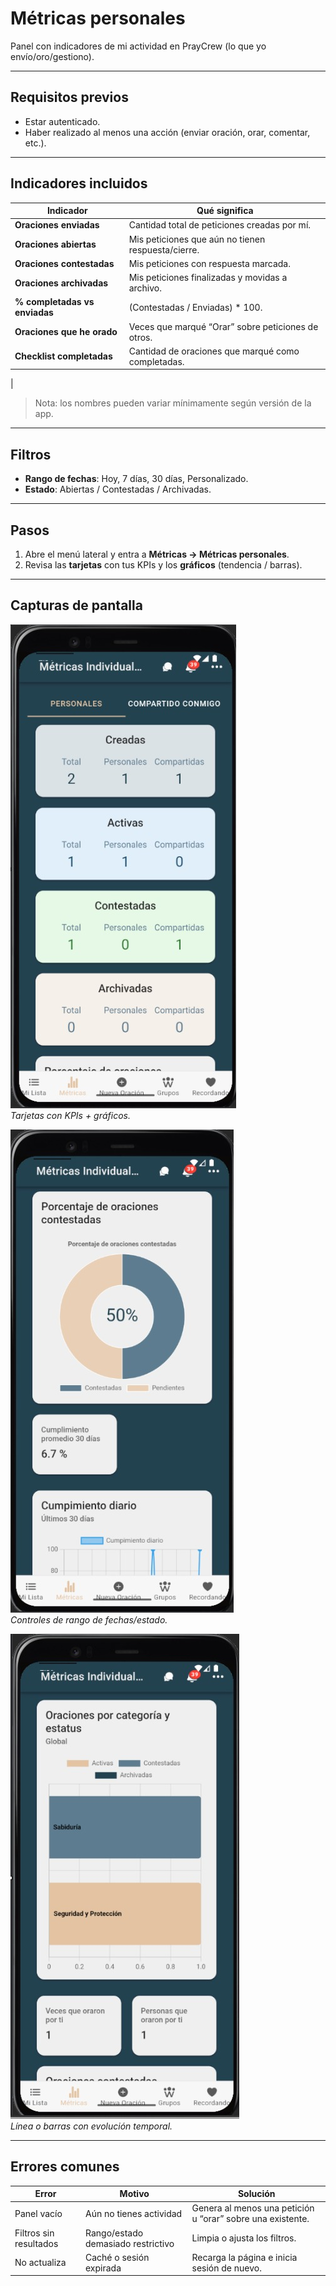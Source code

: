 # Métricas personales

Panel con indicadores de mi actividad en PrayCrew (lo que yo envío/oro/gestiono).

---

## Requisitos previos
- Estar autenticado.
- Haber realizado al menos una acción (enviar oración, orar, comentar, etc.).

---

## Indicadores incluidos

| Indicador | Qué significa |
|---|---|
| **Oraciones enviadas** | Cantidad total de peticiones creadas por mí. |
| **Oraciones abiertas** | Mis peticiones que aún no tienen respuesta/cierre. |
| **Oraciones contestadas** | Mis peticiones con respuesta marcada. |
| **Oraciones archivadas** | Mis peticiones finalizadas y movidas a archivo. |
| **% completadas vs enviadas** | (Contestadas / Enviadas) * 100. |
| **Oraciones que he orado** | Veces que marqué “Orar” sobre peticiones de otros. |
| **Checklist completadas** | Cantidad de oraciones que marqué como completadas. |
| 

> Nota: los nombres pueden variar mínimamente según versión de la app.

---

## Filtros
- **Rango de fechas**: Hoy, 7 días, 30 días, Personalizado.
- **Estado**: Abiertas / Contestadas / Archivadas.

---

## Pasos
1. Abre el menú lateral y entra a **Métricas → Métricas personales**.  
2. Revisa las **tarjetas** con tus KPIs y los **gráficos** (tendencia / barras).  


---

## Capturas de pantalla
<!-- Sube las imágenes a `docs/img/` y respeta los nombres o ajusta aquí -->
![Vista general](img/metricas-personales-vista.jpg)  
*Tarjetas con KPIs + gráficos.*

![Filtros](img/metricas-personales-filtros.jpg)  
*Controles de rango de fechas/estado.*

![Tendencia](img/metricas-personales-tendencia.jpg)  
*Línea o barras con evolución temporal.*

---

## Errores comunes

| Error | Motivo | Solución |
|---|---|---|
| Panel vacío | Aún no tienes actividad | Genera al menos una petición u “orar” sobre una existente. |
| Filtros sin resultados | Rango/estado demasiado restrictivo | Limpia o ajusta los filtros. |
| No actualiza | Caché o sesión expirada | Recarga la página e inicia sesión de nuevo. |
